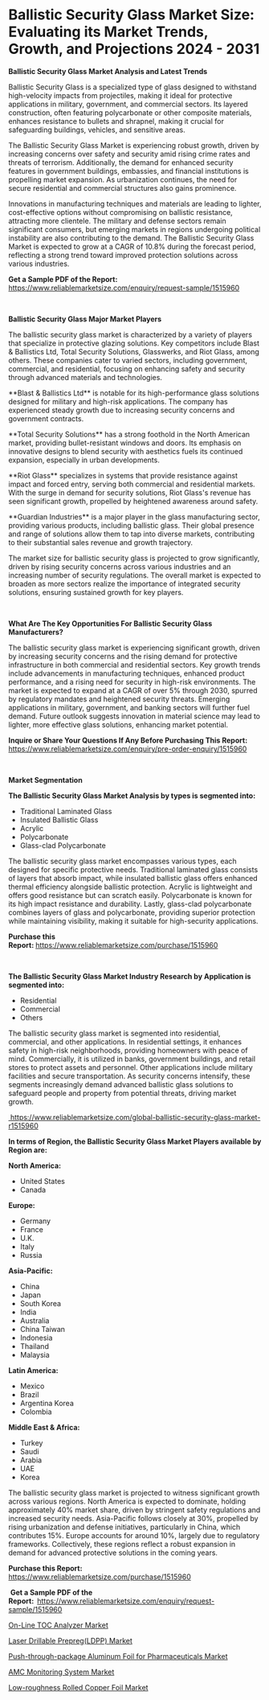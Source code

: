 <p><h1>Ballistic Security Glass Market Size: Evaluating its Market Trends, Growth, and Projections 2024 - 2031</h1></p><p><strong>Ballistic Security Glass Market Analysis and Latest Trends</strong></p>
<p><p>Ballistic Security Glass is a specialized type of glass designed to withstand high-velocity impacts from projectiles, making it ideal for protective applications in military, government, and commercial sectors. Its layered construction, often featuring polycarbonate or other composite materials, enhances resistance to bullets and shrapnel, making it crucial for safeguarding buildings, vehicles, and sensitive areas.</p><p>The Ballistic Security Glass Market is experiencing robust growth, driven by increasing concerns over safety and security amid rising crime rates and threats of terrorism. Additionally, the demand for enhanced security features in government buildings, embassies, and financial institutions is propelling market expansion. As urbanization continues, the need for secure residential and commercial structures also gains prominence.</p><p>Innovations in manufacturing techniques and materials are leading to lighter, cost-effective options without compromising on ballistic resistance, attracting more clientele. The military and defense sectors remain significant consumers, but emerging markets in regions undergoing political instability are also contributing to the demand. The Ballistic Security Glass Market is expected to grow at a CAGR of 10.8% during the forecast period, reflecting a strong trend toward improved protection solutions across various industries.</p></p>
<p><strong>Get a Sample PDF of the Report:&nbsp;</strong> <a href="https://www.reliablemarketsize.com/enquiry/request-sample/1515960?utm_campaign=1778&utm_medium=2&utm_source=Github&utm_content=ia&utm_term=27102024&utm_id=ballistic-security-glass">https://www.reliablemarketsize.com/enquiry/request-sample/1515960</a></p>
<p>&nbsp;</p>
<p><strong>Ballistic Security Glass Major Market Players</strong></p>
<p><p>The ballistic security glass market is characterized by a variety of players that specialize in protective glazing solutions. Key competitors include Blast & Ballistics Ltd, Total Security Solutions, Glasswerks, and Riot Glass, among others. These companies cater to varied sectors, including government, commercial, and residential, focusing on enhancing safety and security through advanced materials and technologies.</p><p>**Blast & Ballistics Ltd** is notable for its high-performance glass solutions designed for military and high-risk applications. The company has experienced steady growth due to increasing security concerns and government contracts.</p><p>**Total Security Solutions** has a strong foothold in the North American market, providing bullet-resistant windows and doors. Its emphasis on innovative designs to blend security with aesthetics fuels its continued expansion, especially in urban developments.</p><p>**Riot Glass** specializes in systems that provide resistance against impact and forced entry, serving both commercial and residential markets. With the surge in demand for security solutions, Riot Glass's revenue has seen significant growth, propelled by heightened awareness around safety.</p><p>**Guardian Industries** is a major player in the glass manufacturing sector, providing various products, including ballistic glass. Their global presence and range of solutions allow them to tap into diverse markets, contributing to their substantial sales revenue and growth trajectory.</p><p>The market size for ballistic security glass is projected to grow significantly, driven by rising security concerns across various industries and an increasing number of security regulations. The overall market is expected to broaden as more sectors realize the importance of integrated security solutions, ensuring sustained growth for key players.</p></p>
<p>&nbsp;</p>
<p><strong>What Are The Key Opportunities For Ballistic Security Glass Manufacturers?</strong></p>
<p><p>The ballistic security glass market is experiencing significant growth, driven by increasing security concerns and the rising demand for protective infrastructure in both commercial and residential sectors. Key growth trends include advancements in manufacturing techniques, enhanced product performance, and a rising need for security in high-risk environments. The market is expected to expand at a CAGR of over 5% through 2030, spurred by regulatory mandates and heightened security threats. Emerging applications in military, government, and banking sectors will further fuel demand. Future outlook suggests innovation in material science may lead to lighter, more effective glass solutions, enhancing market potential.</p></p>
<p><strong>Inquire or Share Your Questions If Any Before Purchasing This Report:</strong> <a href="https://www.reliablemarketsize.com/enquiry/pre-order-enquiry/1515960?utm_campaign=1778&utm_medium=2&utm_source=Github&utm_content=ia&utm_term=27102024&utm_id=ballistic-security-glass">https://www.reliablemarketsize.com/enquiry/pre-order-enquiry/1515960</a></p>
<p>&nbsp;</p>
<p><strong>Market Segmentation</strong></p>
<p><strong>The Ballistic Security Glass Market Analysis by types is segmented into:</strong></p>
<p><ul><li>Traditional Laminated Glass</li><li>Insulated Ballistic Glass</li><li>Acrylic</li><li>Polycarbonate</li><li>Glass-clad Polycarbonate</li></ul></p>
<p><p>The ballistic security glass market encompasses various types, each designed for specific protective needs. Traditional laminated glass consists of layers that absorb impact, while insulated ballistic glass offers enhanced thermal efficiency alongside ballistic protection. Acrylic is lightweight and offers good resistance but can scratch easily. Polycarbonate is known for its high impact resistance and durability. Lastly, glass-clad polycarbonate combines layers of glass and polycarbonate, providing superior protection while maintaining visibility, making it suitable for high-security applications.</p></p>
<p><strong>Purchase this Report:&nbsp;</strong><a href="https://www.reliablemarketsize.com/purchase/1515960?utm_campaign=1778&utm_medium=2&utm_source=Github&utm_content=ia&utm_term=27102024&utm_id=ballistic-security-glass">https://www.reliablemarketsize.com/purchase/1515960</a></p>
<p>&nbsp;</p>
<p><strong>The Ballistic Security Glass Market Industry Research by Application is segmented into:</strong></p>
<p><ul><li>Residential</li><li>Commercial</li><li>Others</li></ul></p>
<p><p>The ballistic security glass market is segmented into residential, commercial, and other applications. In residential settings, it enhances safety in high-risk neighborhoods, providing homeowners with peace of mind. Commercially, it is utilized in banks, government buildings, and retail stores to protect assets and personnel. Other applications include military facilities and secure transportation. As security concerns intensify, these segments increasingly demand advanced ballistic glass solutions to safeguard people and property from potential threats, driving market growth.</p></p>
<p><a href="https://www.reliablemarketsize.com/global-ballistic-security-glass-market-r1515960?utm_campaign=1778&utm_medium=2&utm_source=Github&utm_content=ia&utm_term=27102024&utm_id=ballistic-security-glass">&nbsp;https://www.reliablemarketsize.com/global-ballistic-security-glass-market-r1515960</a></p>
<p><strong>In terms of Region, the Ballistic Security Glass Market Players available by Region are:</strong></p>
<p>
    <p> <strong> North America: </strong>
        <ul>
            <li>United States</li>
            <li>Canada</li>
        </ul>
        </p> 
    <p> <strong> Europe: </strong>
        <ul>
            <li>Germany</li>
            <li>France</li>
            <li>U.K.</li>
            <li>Italy</li>
            <li>Russia</li>
        </ul>
        </p> 
    <p> <strong> Asia-Pacific: </strong>
        <ul>
            <li>China</li>
            <li>Japan</li>
            <li>South Korea</li>
            <li>India</li>
            <li>Australia</li>
            <li>China Taiwan</li>
            <li>Indonesia</li>
            <li>Thailand</li>
            <li>Malaysia</li>
        </ul>
        </p> 
    <p> <strong> Latin America: </strong>
        <ul>
            <li>Mexico</li>
            <li>Brazil</li>
            <li>Argentina Korea</li>
            <li>Colombia</li>
        </ul>
        </p> 
    <p> <strong> Middle East & Africa: </strong>
        <ul>
            <li>Turkey</li>
            <li>Saudi</li>
            <li>Arabia</li>
            <li>UAE</li>
            <li>Korea</li>
        </ul>
    </p>
    </p>
<p><p>The ballistic security glass market is projected to witness significant growth across various regions. North America is expected to dominate, holding approximately 40% market share, driven by stringent safety regulations and increased security needs. Asia-Pacific follows closely at 30%, propelled by rising urbanization and defense initiatives, particularly in China, which contributes 15%. Europe accounts for around 10%, largely due to regulatory frameworks. Collectively, these regions reflect a robust expansion in demand for advanced protective solutions in the coming years.</p></p>
<p><strong>Purchase this Report: </strong><a href="https://www.reliablemarketsize.com/purchase/1515960?utm_campaign=1778&utm_medium=2&utm_source=Github&utm_content=ia&utm_term=27102024&utm_id=ballistic-security-glass">https://www.reliablemarketsize.com/purchase/1515960</a></p>
<p>&nbsp;<strong>Get a Sample PDF of the Report:&nbsp;&nbsp;</strong><a href="https://www.reliablemarketsize.com/enquiry/request-sample/1515960?utm_campaign=1778&utm_medium=2&utm_source=Github&utm_content=ia&utm_term=27102024&utm_id=ballistic-security-glass">https://www.reliablemarketsize.com/enquiry/request-sample/1515960</a></p>
<p><strong></strong></p>
<p><p><a href="https://www.linkedin.com/pulse/on-line-toc-analyzer-market-refracting-trends-consumer-behaviors-bibqc?utm_campaign=1778&utm_medium=2&utm_source=Github&utm_content=ia&utm_term=27102024&utm_id=ballistic-security-glass">On-Line TOC Analyzer Market</a></p><p><a href="https://www.linkedin.com/pulse/global-laser-drillable-prepregldpp-market-size-trends-analysis-oksse?trk=public_post_embed_feed-article-content&utm_campaign=1778&utm_medium=2&utm_source=Github&utm_content=ia&utm_term=27102024&utm_id=ballistic-security-glass">Laser Drillable Prepreg(LDPP) Market</a></p><p><a href="https://www.linkedin.com/pulse/push-through-package-aluminum-foil-pharmaceuticals-market-ygwwe?trk=public_post_embed_feed-article-content&utm_campaign=1778&utm_medium=2&utm_source=Github&utm_content=ia&utm_term=27102024&utm_id=ballistic-security-glass">Push-through-package Aluminum Foil for Pharmaceuticals Market</a></p><p><a href="https://www.linkedin.com/pulse/amc-monitoring-system-landscape-product-spectrum-market-trajectories-wdvme?trk=public_post_embed_feed-article-content&utm_campaign=1778&utm_medium=2&utm_source=Github&utm_content=ia&utm_term=27102024&utm_id=ballistic-security-glass">AMC Monitoring System Market</a></p><p><a href="https://www.linkedin.com/pulse/low-roughness-rolled-copper-foil-market-global-regional-7hrpe?trk=public_post_embed_feed-article-content&utm_campaign=1778&utm_medium=2&utm_source=Github&utm_content=ia&utm_term=27102024&utm_id=ballistic-security-glass">Low-roughness Rolled Copper Foil Market</a></p></p>